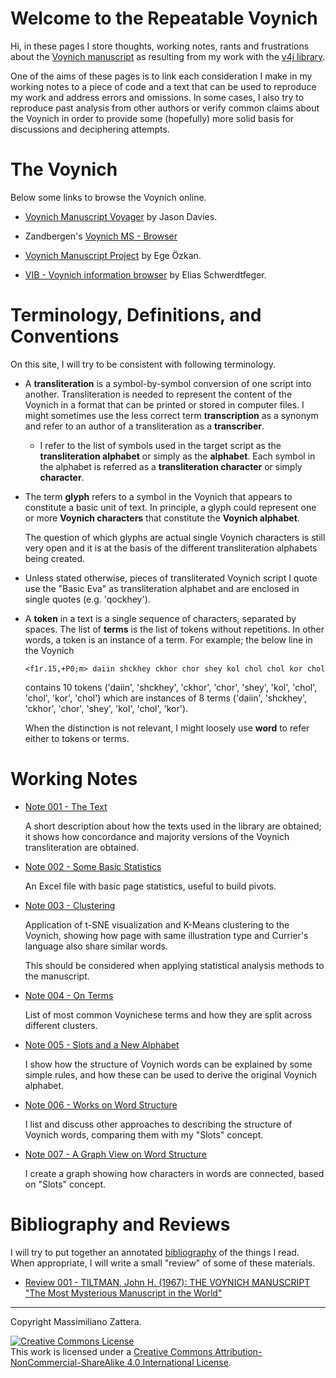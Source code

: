 # Welcome to the Repeatable Voynich

Hi, in these pages I store thoughts, working notes, rants and frustrations about the [Voynich manuscript](https://en.wikipedia.org/wiki/Voynich_manuscript)
as resulting from my work with the [v4j library](https://github.com/mzattera/v4j).

One of the aims of these pages is to link each consideration I make in my working notes to a piece of code and a text that can be used to 
reproduce my work and address errors and omissions. In some cases, I also try to reproduce past analysis from other authors or verify common claims about the Voynich
in order to provide some (hopefully) more solid basis for discussions and deciphering attempts.


# The Voynich

Below some links to browse the Voynich online.

* [Voynich Manuscript Voyager](https://www.jasondavies.com/voynich/#outside_front_cover/0.422/0.371/2.30) by Jason Davies.

* Zandbergen's [Voynich MS - Browser](http://www.voynich.nu/folios.html)

* [Voynich Manuscript Project](https://ambertide.github.io/VoynichExplorer/index.html) by Ege Özkan.

* [VIB - Voynich information browser](http://voynich.freie-literatur.de/index.php) by Elias Schwerdtfeger.


# Terminology, Definitions, and Conventions

On this site, I will try to be consistent with following terminology.

- A **transliteration** is a symbol-by-symbol conversion of one script into another. Transliteration is needed to represent the content of the Voynich in a 
format that can be printed or stored in computer files. I might sometimes use the less correct term **transcription** as a synonym and refer 
to an author of a transliteration as a **transcriber**.

  - I refer to the list of symbols used in the target script as the **transliteration alphabet** or simply as the **alphabet**.
Each symbol in the alphabet is referred as a **transliteration character** or simply **character**.

- The term **glyph** refers to a symbol in the Voynich that appears to constitute a basic unit of text. In principle, a glyph could represent one or more
 **Voynich characters** that constitute the **Voynich alphabet**.

  The question of which glyphs are actual single Voynich characters is still very open and it is at the basis of the different transliteration alphabets being created.
  
- Unless stated otherwise, pieces of transliterated Voynich script I quote use the "Basic Eva" as transliteration alphabet and are enclosed in single quotes (e.g. 'qockhey').

- A **token** in a text is a single sequence of characters, separated by spaces. The list of **terms** is the list of tokens without repetitions.
In other words, a token is an instance of a term. For example; the below line in the Voynich

  ```
  <f1r.15,+P0;m> daiin shckhey ckhor chor shey kol chol chol kor chol
  ```
  
  contains 10 tokens ('daiin', 'shckhey', 'ckhor', 'chor', 'shey', 'kol', 'chol', 'chol', 'kor', 'chol') which are instances of 
  8 terms ('daiin', 'shckhey', 'ckhor', 'chor', 'shey', 'kol', 'chol', 'kor').
  
  When the distinction is not relevant, I might loosely use **word** to refer either to tokens or terms. 


# Working Notes

- [Note 001 - The Text](./001)

  A short description about how the texts used in the library are obtained; it shows how concordance and majority
  versions of the Voynich transliteration are obtained.
  
- [Note 002 - Some Basic Statistics](./002)

  An Excel file with basic page statistics, useful to build pivots.
  
- [Note 003 - Clustering](./003)

  Application of t-SNE visualization and K-Means clustering to the Voynich, showing how page with same illustration type and
  Currier's language also share similar words.
  
  This should be considered when applying statistical analysis methods to the manuscript.

- [Note 004 - On Terms](./004)

  List of most common Voynichese terms and how they are split across different clusters.

- [Note 005 - Slots and a New Alphabet](./005)

  I show how the structure of Voynich words can be explained by some simple rules, and how these can be used to derive the original Voynich alphabet.

- [Note 006 - Works on Word Structure](./006)

  I list and discuss other approaches to describing the structure of Voynich words, comparing them with my "Slots" concept.
  
- [Note 007 - A Graph View on Word Structure](./007)

  I create a graph showing how characters in words are connected, based on "Slots" concept.
  

# Bibliography and Reviews

I will try to put together an annotated [bibliography](./biblio.md) of the things I read.
When appropriate, I will write a small "review" of some of these materials.

- [Review 001 - TILTMAN, John H. (1967): THE VOYNICH MANUSCRIPT "The Most Mysterious Manuscript in the World"](./R001)
 


---

Copyright Massimiliano Zattera.

<a rel="license" href="http://creativecommons.org/licenses/by-nc-sa/4.0/"><img alt="Creative Commons License" style="border-width:0" src="https://i.creativecommons.org/l/by-nc-sa/4.0/88x31.png" /></a><br />This work is licensed under a <a rel="license" href="http://creativecommons.org/licenses/by-nc-sa/4.0/">Creative Commons Attribution-NonCommercial-ShareAlike 4.0 International License</a>.
